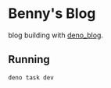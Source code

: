 # Benny's Blog

blog building with [deno_blog](https://github.com/denoland/deno_blog).

## Running

```sh
deno task dev
```
